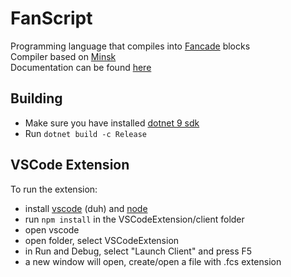# FanScript
Programming language that compiles into [Fancade](https://www.fancade.com/) blocks  
Compiler based on [Minsk](https://github.com/terrajobst/minsk)  
Documentation can be found [here](https://github.com/BitcoderCZ/FanScript-Documentation/blob/main/MdDocs/README.md)

## Building
- Make sure you have installed [dotnet 9 sdk](https://dotnet.microsoft.com/en-us/download/dotnet/9.0)
- Run `dotnet build -c Release`

## VSCode Extension
To run the extension:
- install [vscode](https://code.visualstudio.com/download) (duh) and [node](https://nodejs.org/en/download/package-manager)
- run `npm install` in the VSCodeExtension/client folder
- open vscode
- open folder, select VSCodeExtension
- in Run and Debug, select "Launch Client" and press F5
- a new window will open, create/open a file with .fcs extension